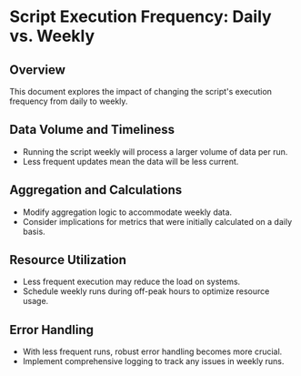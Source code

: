 # Script Execution Frequency: Daily vs. Weekly

## Overview
This document explores the impact of changing the script's execution frequency from daily to weekly.

## Data Volume and Timeliness
- Running the script weekly will process a larger volume of data per run.
- Less frequent updates mean the data will be less current.

## Aggregation and Calculations
- Modify aggregation logic to accommodate weekly data.
- Consider implications for metrics that were initially calculated on a daily basis.

## Resource Utilization
- Less frequent execution may reduce the load on systems.
- Schedule weekly runs during off-peak hours to optimize resource usage.

## Error Handling
- With less frequent runs, robust error handling becomes more crucial.
- Implement comprehensive logging to track any issues in weekly runs.
